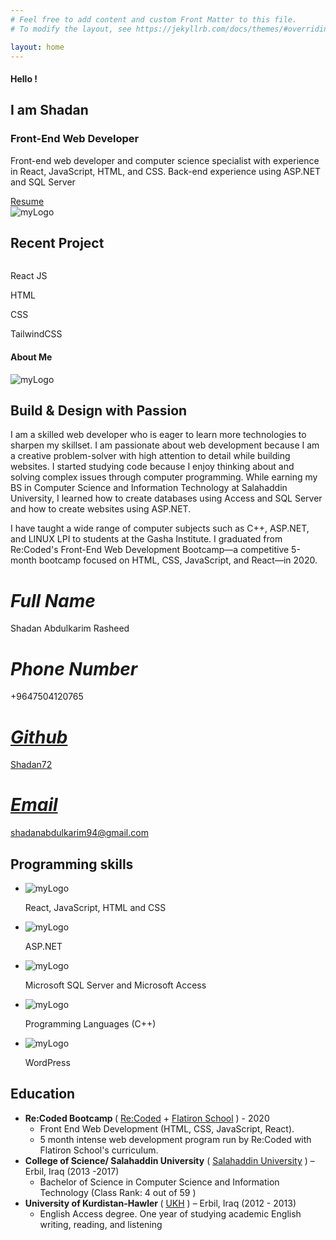 ```yaml
---
# Feel free to add content and custom Front Matter to this file.
# To modify the layout, see https://jekyllrb.com/docs/themes/#overriding-theme-defaults

layout: home
---
```

<script src="https://kit.fontawesome.com/a076d05399.js"></script>
<div class="home-background container-home">
<div class="home-page section-home">
<div class="top-page">
<h4>Hello !</h4>
<h2>I am Shadan </h2>
<h3>Front-End Web <span>Developer</span></h3>
<p>Front-end web developer and computer science specialist with experience in React, JavaScript, HTML, and CSS. Back-end experience using ASP.NET and SQL Server</p>
<a class="my-cv" href="./MyCV/ShadanAbdulkarimCV_FrontEndWebDeveloper.pdf"  download="ShadanAbdulkarimCV_FrontEndWebDeveloper.pdf"><i class="fas fa-download icons-resume"></i>Resume</a>
</div>
<img class="home-image" src="./images/girl-developer.gif" alt="myLogo">
</div>
<div class="my-projects" style="  clear: both;			
">
<h2 id="recent-project" class="projects-head" >Recent Project </h2>
<div class="project-list">
<a href="https://github.com/Iraq-WBC-Capstones-2020/the-movie-bubble-web">
<img class="project-image" src="./images/MovieBubbleProject.png" alt="">
</a>
  <div class="overlay"> <p class="languages-overlay">React JS</p> <p class="languages-overlay">HTML</p><p class="languages-overlay">CSS</p><p class="languages-overlay">TailwindCSS</p></div>
</div>
</div>
<div class="about-me-info">

<h4 id="about-me" class="about ">About Me </h4>
<div class="about">
<img class="about-image"  src="./images/Calm.gif" alt="myLogo">

<div class="about-paragraph">
<h2>Build & Design with Passion </h2>
<p >I am a skilled web developer who is eager to learn more technologies to sharpen my skillset. I am passionate about web development because I am a creative problem-solver with high attention to detail while building websites. I started studying code because I enjoy thinking about and solving complex issues through computer programming. While earning my BS in Computer Science and Information Technology at Salahaddin University, I learned how to create databases using Access and SQL Server and how to create websites using ASP.NET.</p>
<p >
I have taught a wide range of computer subjects such as C++, ASP.NET, and LINUX LPI to students at the Gasha Institute. I graduated from Re:Coded's Front-End Web Development Bootcamp—a competitive 5-month bootcamp focused on HTML, CSS, JavaScript, and React—in 2020.
</p>

</div>
</div>
<div class="my-info">
<div>
<i > <span class="fas fa-user-circle icons-span"></span><h1>Full Name</h1></i> 
<p>Shadan Abdulkarim Rasheed </p>
</div>
<div>
<i ><span class="fas fa-phone-square icons-span"  > </span><h1>Phone Number </h1></i>
<p>+9647504120765 </p>
</div>
<div>
<a href="https://github.com/shadan72"> 
<i ><span class="fab fa-github-square icons-span" > </span><h1>Github</h1></i>
<p> Shadan72
 </p>
 </a>
</div>
<div>
<a href="https://github.com/shadan72"> 
<i ><span class="fas fa-envelope-square icons-span" > </span><h1>Email</h1></i>
<p>shadanabdulkarim94@gmail.com
 </p>
 </a>
</div>

</div>
</div>


<div class="skills">
<h2 style="  clear: both;			
">Programming skills</h2>
<ul class="skills-list">
<li> <p><img class="image-skill" src="./images/html-css-javascript-reactjs.png" alt="myLogo"> </p>
React, JavaScript, HTML and CSS</li>
<li>
<p><img class="image-skill" src="./images/asp.png" alt="myLogo"></p>ASP.NET</li>
<li><p><img class="image-skill" src="./images/sql.png" alt="myLogo"></p>
 Microsoft SQL Server and Microsoft Access</li>
<li> 
<p><img class="image-skill" src="./images/cpp.png" alt="myLogo"></p>
Programming Languages (C++)</li>
<li>
<p><img class="image-skill" src="./images/wordpress.png" alt="myLogo"></p>
WordPress</li>
</ul>
</div>

<div class="education">
<h2 style="  clear: both;			
"> Education</h2>
<div class="education">
<ul class="education-list">
<li><strong>Re:Coded Bootcamp </strong>( <a href="https://www.re-coded.com/"> Re:Coded</a> + <a href="https://flatironschool.com/">Flatiron School</a> ) - 2020 
<ul>
<li>
 Front End Web Development (HTML, CSS, JavaScript, React).</li>
<li>
5 month intense web development program run by Re:Coded with Flatiron School's curriculum.</li>
</ul>
<div class="under-line-list"> </div>
</li>
<li><strong>
 College of Science/ Salahaddin University</strong> ( <a href="https://su.edu.krd/">Salahaddin University</a> )  – Erbil, Iraq (2013 -2017)
<ul>
<li>
Bachelor of Science in Computer Science and Information Technology (Class Rank: 4 out of 59 )</li>
</ul>
<div class="under-line-list"> </div>
</li>
<li><strong> University of Kurdistan-Hawler </strong> ( <a href="https://www.ukh.edu.krd/">UKH</a> ) – Erbil, Iraq (2012 - 2013)
<ul>
<li>
English Access degree. One year of studying academic English writing, reading, and listening</li>
</ul>
<div class="under-line-list"> </div>
</li>
</ul>
</div>

</div>

